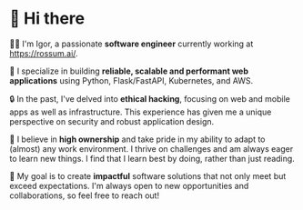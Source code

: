 # 👋 Hi there

👨‍💻 I'm Igor, a passionate **software engineer** currently working at https://rossum.ai/.

🧰 I specialize in building **reliable, scalable and performant web applications** using Python, Flask/FastAPI, Kubernetes, and AWS.

🔒 In the past, I've delved into **ethical hacking**, focusing on web and mobile apps as well as infrastructure. This experience has given me a unique perspective on security and robust application design.

🚀 I believe in **high ownership** and take pride in my ability to adapt to (almost) any work environment. I thrive on challenges and am always eager to learn new things. I find that I learn best by doing, rather than just reading.

🌟 My goal is to create **impactful** software solutions that not only meet but exceed expectations. I'm always open to new opportunities and collaborations, so feel free to reach out!
